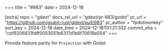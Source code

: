 +++
title = "#983"
date = 2024-12-18

[extra]
repo = "gdext"
docs_rel_url = "gdext/pr-983/godot"
pr_url = "https://github.com/godot-rust/gdext/pull/983"
pr_author = "fpdotmonkey"
sort_key = 2024-12-18
date_time = 2024-12-18T01:21:33Z
commit_sha = "cbf9206631fdff0053051b6317d1b6f70618e554"
+++

Provide feature parity for `Projection` with Godot
